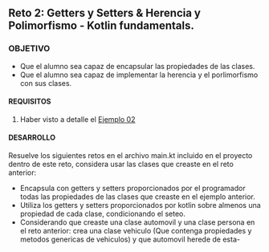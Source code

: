 ## Reto 2: Getters y Setters & Herencia y Polimorfismo - Kotlin fundamentals.

### OBJETIVO 

- Que el alumno sea capaz de encapsular las propiedades de las clases.
- Que el alumno sea capaz de implementar la herencia y el porlimorfismo con sus clases.

#### REQUISITOS 

1. Haber visto a detalle el [Ejemplo 02](/../../tree/master/Sesion-03/Ejemplo-02)

#### DESARROLLO

Resuelve los siguientes retos en el archivo main.kt incluido en el proyecto dentro de este reto, considera usar las clases que creaste en el reto anterior:

- Encapsula con getters y setters proporcionados por el programador todas las propiedades de las clases que creaste en el ejemplo anterior.
- Utiliza los getters y setters proporcionados por kotlin sobre almenos una propiedad de cada clase, condicionando el seteo.
- Considerando que creaste una clase automovil y una clase persona en el reto anterior: crea una clase vehiculo (Que contenga propiedades y metodos genericas de vehiculos) y que automovil herede de esta-